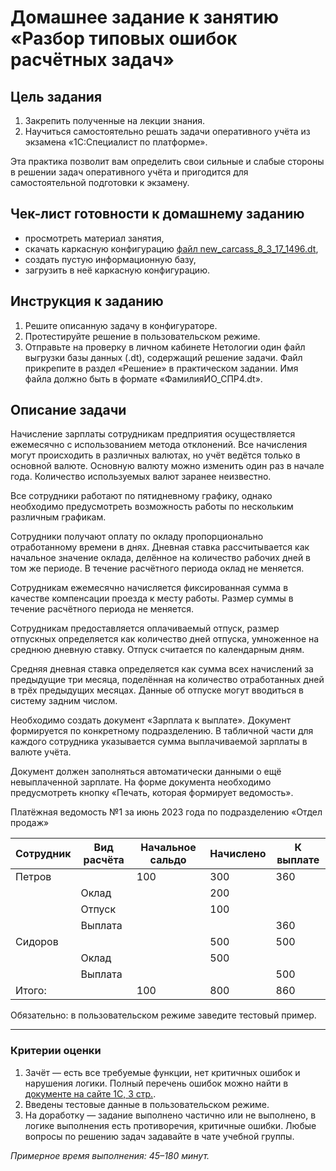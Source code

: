 # Домашнее задание к занятию «Разбор типовых ошибок расчётных задач»

## Цель задания

1. Закрепить полученные на лекции знания.
2. Научиться самостоятельно решать задачи оперативного учёта из экзамена «1С:Специалист по платформе».

Эта практика позволит вам определить свои сильные и слабые стороны в решении задач оперативного учёта и пригодится для самостоятельной подготовки к экзамену.

## Чек-лист готовности к домашнему заданию

- просмотреть материал занятия,
- скачать каркасную конфигурацию [файл new_carcass_8_3_17_1496.dt](https://github.com/Bofh82/onec-mid-homeworks/blob/main/OCPS/new_carcass_8_3_17_1496.dt),
- создать пустую информационную базу,
- загрузить в неё каркасную конфигурацию.

## Инструкция к заданию

1. Решите описанную задачу в конфигураторе.
2. Протестируйте решение в пользовательском режиме.
3. Отправьте на проверку в личном кабинете Нетологии один файл выгрузки базы данных (.dt), содержащий решение задачи. Файл прикрепите в раздел «Решение» в практическом задании. Имя файла должно быть в формате «ФамилияИО_СПР4.dt».

## Описание задачи

Начисление зарплаты сотрудникам предприятия осуществляется ежемесячно с использованием метода отклонений. Все начисления могут происходить в различных валютах, но учёт ведётся только в основной валюте. Основную валюту можно изменить один раз в начале года. Количество используемых валют заранее неизвестно.

Все сотрудники работают по пятидневному графику, однако необходимо предусмотреть возможность работы по нескольким различным графикам.

Сотрудники получают оплату по окладу пропорционально отработанному времени в днях. Дневная ставка рассчитывается как начальное значение оклада, делённое на количество рабочих дней в том же периоде. В течение расчётного периода оклад не меняется.

Сотрудникам ежемесячно начисляется фиксированная сумма в качестве компенсации проезда к месту работы. Размер суммы в течение расчётного периода не меняется.

Сотрудникам предоставляется оплачиваемый отпуск, размер отпускных определяется как количество дней отпуска, умноженное на среднюю дневную ставку. Отпуск считается по календарным дням. 

Средняя дневная ставка определяется как сумма всех начислений за предыдущие три месяца, поделённая на количество отработанных дней в трёх предыдущих месяцах. Данные об отпуске могут вводиться в систему задним числом.

Необходимо создать документ «Зарплата к выплате». Документ формируется по конкретному подразделению. В табличной части для каждого сотрудника указывается сумма выплачиваемой зарплаты в валюте учёта. 

Документ должен заполняться автоматически данными о ещё невыплаченной зарплате. На форме документа необходимо предусмотреть кнопку «Печать, которая формирует ведомость».

Платёжная ведомость №1 за июнь 2023 года по подразделению «Отдел продаж»

| Сотрудник | Вид расчёта | Начальное сальдо | Начислено | К выплате |
|-----------|-------------|------------------|-----------|-----------|
| Петров    |             |100               |300        |360        |
|           |Оклад        |                  |200        |           |
|           |Отпуск       |                  |100        |           |
|           |Выплата      |                  |           |360        |
| Сидоров   |             |                  |500        |500        |
|           |Оклад        |                  |500        |           |
|           |Выплата      |                  |           |500        |
| Итого:    |             |100               |800        |860        |


Обязательно: в пользовательском режиме заведите тестовый пример.

------

### Критерии оценки 

1. Зачёт — есть все требуемые функции, нет критичных ошибок и нарушения логики. Полный перечень ошибок можно найти в [документе на сайте 1С, 3 стр.](https://static.1c.ru/rus/partners/training/files/ATT83PL.rtf?356jhteyner67j340).
2. Введены тестовые данные в пользовательском режиме.
3. На доработку — задание выполнено частично или не выполнено, в логике выполнения есть противоречия, критичные ошибки.
Любые вопросы по решению задач задавайте в чате учебной группы.

*Примерное время выполнения: 45–180 минут.*
